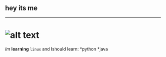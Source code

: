 ## hey its me
---------------
![alt text](https://instagram.fevn1-1.fna.fbcdn.net/vp/f2196afe3baefc467a24eeb00e87b8e2/5C31B903/t51.2885-19/s320x320/19436733_312738522512534_365412007907688448_a.jpg)
======================================================
_Im_ **learning** `linux`
and Ishould learn:
  *python
  *java
